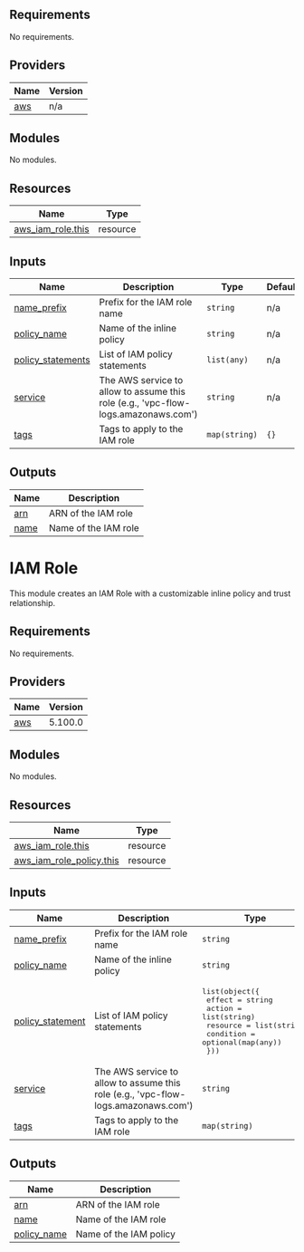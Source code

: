## Requirements

No requirements.

## Providers

| Name | Version |
|------|---------|
| <a name="provider_aws"></a> [aws](#provider\_aws) | n/a |

## Modules

No modules.

## Resources

| Name | Type |
|------|------|
| [aws_iam_role.this](https://registry.terraform.io/providers/hashicorp/aws/latest/docs/resources/iam_role) | resource |

## Inputs

| Name | Description | Type | Default | Required |
|------|-------------|------|---------|:--------:|
| <a name="input_name_prefix"></a> [name\_prefix](#input\_name\_prefix) | Prefix for the IAM role name | `string` | n/a | yes |
| <a name="input_policy_name"></a> [policy\_name](#input\_policy\_name) | Name of the inline policy | `string` | n/a | yes |
| <a name="input_policy_statements"></a> [policy\_statements](#input\_policy\_statements) | List of IAM policy statements | `list(any)` | n/a | yes |
| <a name="input_service"></a> [service](#input\_service) | The AWS service to allow to assume this role (e.g., 'vpc-flow-logs.amazonaws.com') | `string` | n/a | yes |
| <a name="input_tags"></a> [tags](#input\_tags) | Tags to apply to the IAM role | `map(string)` | `{}` | no |

## Outputs

| Name | Description |
|------|-------------|
| <a name="output_arn"></a> [arn](#output\_arn) | ARN of the IAM role |
| <a name="output_name"></a> [name](#output\_name) | Name of the IAM role |

# IAM Role

This module creates an IAM Role with a customizable inline policy and trust relationship.

<!-- BEGIN_TF_DOCS -->
## Requirements

No requirements.

## Providers

| Name | Version |
|------|---------|
| <a name="provider_aws"></a> [aws](#provider\_aws) | 5.100.0 |

## Modules

No modules.

## Resources

| Name | Type |
|------|------|
| [aws_iam_role.this](https://registry.terraform.io/providers/hashicorp/aws/latest/docs/resources/iam_role) | resource |
| [aws_iam_role_policy.this](https://registry.terraform.io/providers/hashicorp/aws/latest/docs/resources/iam_role_policy) | resource |

## Inputs

| Name | Description | Type | Default | Required |
|------|-------------|------|---------|:--------:|
| <a name="input_name_prefix"></a> [name\_prefix](#input\_name\_prefix) | Prefix for the IAM role name | `string` | n/a | yes |
| <a name="input_policy_name"></a> [policy\_name](#input\_policy\_name) | Name of the inline policy | `string` | n/a | yes |
| <a name="input_policy_statement"></a> [policy\_statement](#input\_policy\_statement) | List of IAM policy statements | <pre>list(object({<br/>    effect    = string<br/>    action    = list(string)<br/>    resource  = list(string)<br/>    condition = optional(map(any))<br/>  }))</pre> | n/a | yes |
| <a name="input_service"></a> [service](#input\_service) | The AWS service to allow to assume this role (e.g., 'vpc-flow-logs.amazonaws.com') | `string` | n/a | yes |
| <a name="input_tags"></a> [tags](#input\_tags) | Tags to apply to the IAM role | `map(string)` | `{}` | no |

## Outputs

| Name | Description |
|------|-------------|
| <a name="output_arn"></a> [arn](#output\_arn) | ARN of the IAM role |
| <a name="output_name"></a> [name](#output\_name) | Name of the IAM role |
| <a name="output_policy_name"></a> [policy\_name](#output\_policy\_name) | Name of the IAM policy |
<!-- END_TF_DOCS -->